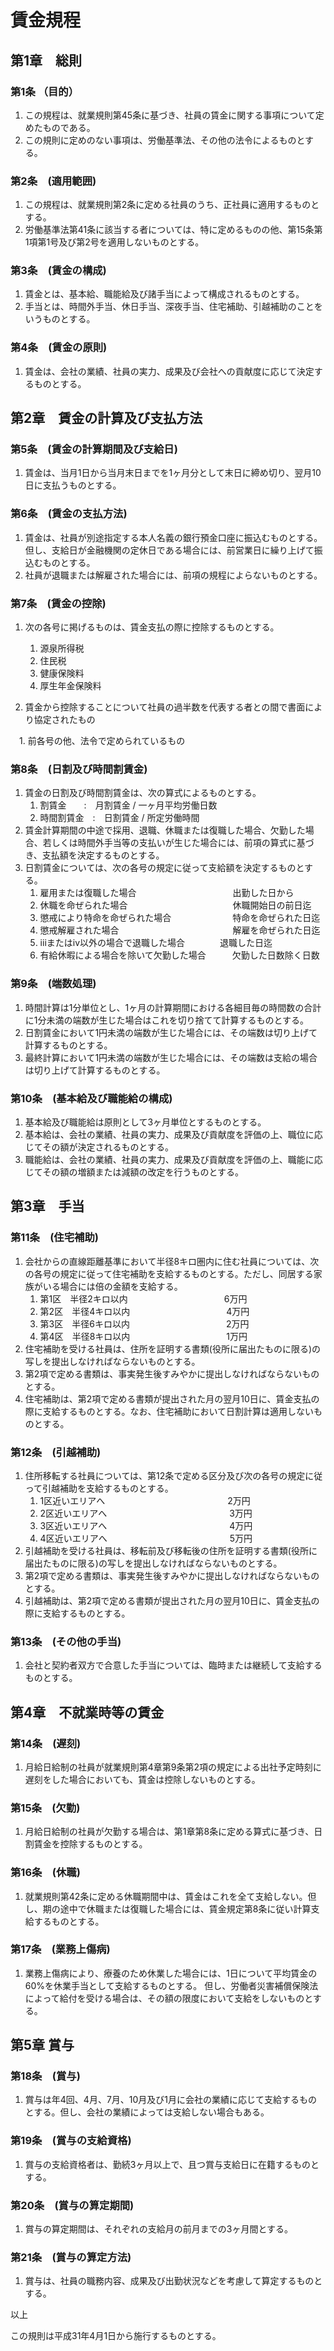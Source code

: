 # 賃金規程

## 第1章　総則

### 第1条 （目的）
1. この規程は、就業規則第45条に基づき、社員の賃金に関する事項について定めたものである。
1. この規則に定めのない事項は、労働基準法、その他の法令によるものとする。

### 第2条　(適用範囲)
1. この規程は、就業規則第2条に定める社員のうち、正社員に適用するものとする。
1. 労働基準法第41条に該当する者については、特に定めるものの他、第15条第1項第1号及び第2号を適用しないものとする。

### 第3条　(賃金の構成)
1. 賃金とは、基本給、職能給及び諸手当によって構成されるものとする。
1. 手当とは、時間外手当、休日手当、深夜手当、住宅補助、引越補助のことをいうものとする。

### 第4条　(賃金の原則)
1. 賃金は、会社の業績、社員の実力、成果及び会社への貢献度に応じて決定するものとする。 


## 第2章　賃金の計算及び支払方法

### 第5条　(賃金の計算期間及び支給日)
1. 賃金は、当月1日から当月末日までを1ヶ月分として末日に締め切り、翌月10日に支払うものとする。

### 第6条　(賃金の支払方法)
1. 賃金は、社員が別途指定する本人名義の銀行預金口座に振込むものとする。但し、支給日が金融機関の定休日である場合には、前営業日に繰り上げて振込むものとする。
1. 社員が退職または解雇された場合には、前項の規程によらないものとする。

### 第7条　(賃金の控除)
1. 次の各号に掲げるものは、賃金支払の際に控除するものとする。
    1.  源泉所得税
    1. 住民税
    1. 健康保険料
    1.  厚生年金保険料
 
1. 賃金から控除することについて社員の過半数を代表する者との間で書面により協定されたもの
 
　1. 前各号の他、法令で定められているもの

### 第8条　(日割及び時間割賃金)
1. 賃金の日割及び時間割賃金は、次の算式によるものとする。
    1. 割賃金　　:　月割賃金 / 一ヶ月平均労働日数
    1. 時間割賃金　:　日割賃金 / 所定労働時間
1. 賃金計算期間の中途で採用、退職、休職または復職した場合、欠勤した場合、若しくは時間外手当等の支払いが生じた場合には、前項の算式に基づき、支払額を決定するものとする。
1. 日割賃金については、次の各号の規定に従って支給額を決定するものとする。
    1. 雇用または復職した場合　　　　　　　　　　　出勤した日から
    1. 休職を命ぜられた場合　　　　　　　　　　　　休職開始日の前日迄
    1. 懲戒により特命を命ぜられた場合　　　　　　　特命を命ぜられた日迄
    1.  懲戒解雇された場合　　　　　　　　　　　　　解雇を命ぜられた日迄
    1. iiiまたはiv以外の場合で退職した場合　　　　退職した日迄
    1. 有給休暇による場合を除いて欠勤した場合　　　欠勤した日数除く日数

### 第9条　(端数処理)
1. 時間計算は1分単位とし、1ヶ月の計算期間における各細目毎の時間数の合計に1分未満の端数が生じた場合はこれを切り捨てて計算するものとする。
1. 日割賃金において1円未満の端数が生じた場合には、その端数は切り上げて計算するものとする。
1. 最終計算において1円未満の端数が生じた場合には、その端数は支給の場合は切り上げて計算するものとする。

### 第10条　(基本給及び職能給の構成) 
1. 基本給及び職能給は原則として3ヶ月単位とするものとする。
1. 基本給は、会社の業績、社員の実力、成果及び貢献度を評価の上、職位に応じてその額が決定されるものとする。
1. 職能給は、会社の業績、社員の実力、成果及び貢献度を評価の上、職能に応じてその額の増額または減額の改定を行うものとする。





## 第3章　手当

### 第11条　(住宅補助)
1. 会社からの直線距離基準において半径8キロ圏内に住む社員については、次の各号の規定に従って住宅補助を支給するものとする。ただし、同居する家族がいる場合には倍の金額を支給する。
    1. 第1区　半径2キロ以内　　　　　　　　　　　6万円
    1. 第2区　半径4キロ以内　　　　　　　　　　　4万円
    1. 第3区　半径6キロ以内　　　　　　　　　　　2万円
    1. 第4区　半径8キロ以内　　　　　　　　　　　1万円 
1. 住宅補助を受ける社員は、住所を証明する書類(役所に届出たものに限る)の写しを提出しなければならないものとする。
1. 第2項で定める書類は、事実発生後すみやかに提出しなければならないものとする。
1. 住宅補助は、第2項で定める書類が提出された月の翌月10日に、賃金支払の際に支給するものとする。なお、住宅補助において日割計算は適用しないものとする。

### 第12条　(引越補助)
1. 住所移転する社員については、第12条で定める区分及び次の各号の規定に従って引越補助を支給するものとする。
    1.  1区近いエリアへ　　　　　　　　　　　　　　2万円
    1.  2区近いエリアへ　　　　　　　　　　　　　　3万円
    1.  3区近いエリアへ　　　　　　　　　　　　　　4万円
    1.  4区近いエリアへ　　　　　　　　　　　　　　5万円
1. 引越補助を受ける社員は、移転前及び移転後の住所を証明する書類(役所に届出たものに限る)の写しを提出しなければならないものとする。
1. 第2項で定める書類は、事実発生後すみやかに提出しなければならないものとする。
1. 引越補助は、第2項で定める書類が提出された月の翌月10日に、賃金支払の際に支給するものとする。

### 第13条　(その他の手当)
1. 会社と契約者双方で合意した手当については、臨時または継続して支給するものとする。


## 第4章　不就業時等の賃金

### 第14条　(遅刻) 
1. 月給日給制の社員が就業規則第4章第9条第2項の規定による出社予定時刻に遅刻をした場合においても、賃金は控除しないものとする。

### 第15条　(欠勤)
1. 月給日給制の社員が欠勤する場合は、第1章第8条に定める算式に基づき、日割賃金を控除するものとする。

### 第16条　(休職)
1. 就業規則第42条に定める休職期間中は、賃金はこれを全て支給しない。但し、期の途中で休職または復職した場合には、賃金規定第8条に従い計算支給するものとする。

### 第17条　(業務上傷病)
1. 業務上傷病により、療養のため休業した場合には、1日について平均賃金の60%を休業手当として支給するものとする。
但し、労働者災害補償保険法によって給付を受ける場合は、その額の限度において支給をしないものとする。




## 第5章 賞与

### 第18条　(賞与)
1. 賞与は年4回、4月、7月、10月及び1月に会社の業績に応じて支給するものとする。但し、会社の業績によっては支給しない場合もある。

### 第19条　(賞与の支給資格)
1. 賞与の支給資格者は、勤続3ヶ月以上で、且つ賞与支給日に在籍するものとする。

### 第20条　(賞与の算定期間)
1. 賞与の算定期間は、それぞれの支給月の前月までの3ヶ月間とする。

### 第21条　(賞与の算定方法)
1. 賞与は、社員の職務内容、成果及び出勤状況などを考慮して算定するものとする。


以上

この規則は平成31年4月1日から施行するものとする。

